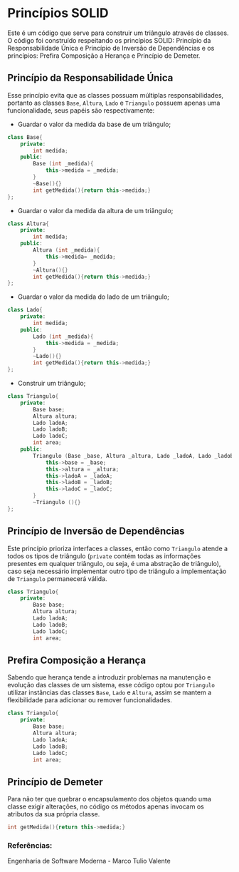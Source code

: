 # Princípios SOLID
Este é um código que serve para construir um triângulo através de classes. O código foi construído respeitando os princípios SOLID: Princípio da Responsabilidade Única e Princípio de Inversão de Dependências e os princípios: Prefira Composição a Herança e Princípio de Demeter.

## Princípio da Responsabilidade Única
Esse princípio evita que as classes possuam múltiplas responsabilidades, portanto as classes `Base`, `Altura`, `Lado` e `Triangulo` possuem apenas uma funcionalidade, seus papéis são respectivamente: 
- Guardar o valor da medida da base de um triângulo;
```c++
class Base{
    private:
        int medida;
    public:
        Base (int _medida){
            this->medida = _medida;
        }
        ~Base(){}
        int getMedida(){return this->medida;}
};
```

- Guardar o valor da medida da altura de um triângulo;
```c++
class Altura{
    private:
        int medida;
    public:
        Altura (int _medida){
            this->medida= _medida;
        }
        ~Altura(){}
        int getMedida(){return this->medida;}
};
```

- Guardar o valor da medida do lado de um triângulo;
```c++
class Lado{
    private:
        int medida;
    public:
        Lado (int _medida){
            this->medida = _medida;
        }
        ~Lado(){}
        int getMedida(){return this->medida;}
};
```

- Construir um triângulo;
```c++
class Triangulo{
    private:
        Base base;
        Altura altura;
        Lado ladoA;
        Lado ladoB;
        Lado ladoC;
        int area;
    public:
        Triangulo (Base _base, Altura _altura, Lado _ladoA, Lado _ladoB, Lado _ladoC) : base(0), altura(0), ladoA(0), ladoB(0), ladoC(0){
            this->base = _base;
            this->altura = _altura;
            this->ladoA = _ladoA;
            this->ladoB = _ladoB;
            this->ladoC = _ladoC;
        }
        ~Triangulo (){}
};
```

## Princípio de Inversão de Dependências
Este princípio prioriza interfaces a classes, então como `Triangulo` atende a todos os tipos de triângulo (`private` contém todas as informações presentes em qualquer triângulo, ou seja, é uma abstração de triângulo), caso seja necessário implementar outro tipo de triângulo a implementação de `Triangulo` permanecerá válida.
```c++
class Triangulo{
    private:
        Base base;
        Altura altura;
        Lado ladoA;
        Lado ladoB;
        Lado ladoC;
        int area;
```

## Prefira Composição a Herança
Sabendo que herança tende a introduzir problemas na manutenção e evolução das classes de um sistema, esse código optou por `Triangulo` utilizar instâncias das classes `Base`, `Lado` e `Altura`, assim se mantem a flexibilidade para adicionar ou remover funcionalidades.
```c++
class Triangulo{
    private:
        Base base;
        Altura altura;
        Lado ladoA;
        Lado ladoB;
        Lado ladoC;
        int area;
```

## Princípio de Demeter
Para não ter que quebrar o encapsulamento dos objetos quando uma classe exigir alterações, no código os métodos apenas invocam os atributos da sua própria classe.
```c++
int getMedida(){return this->medida;}
```


### Referências:
Engenharia de Software Moderna - Marco Tulio Valente
